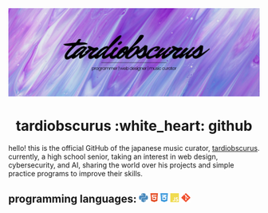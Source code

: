 <img src="main-banner.png" alt="main banner">

<!-- ![Visitors](https://visitor-badge.laobi.icu/badge?page_id=rafnixg.rafnixg) -->
<h1 align="center">tardiobscurus :white_heart: github</h1>

hello! this is the official GitHub of the japanese music curator, [tardiobscurus](https://youtube.com/c/tardiobscurus). currently, a high school senior, taking an interest in web design, cybersecurity, and AI, sharing the world over his projects and simple practice programs to improve their skills.

## programming languages: <img src="images/python.svg" height="20px" title="python3"/> <img src="images/html5.svg" height="20px" title="html5"/> <img src="images/css3.svg" height="20px" title="css3"/> <img src="images/js.svg" height="20px" title="js"/> <img src="images/git.svg" height="20px" title="git"/>